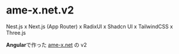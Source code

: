 # ame-x.net.v2
Nest.js x Next.js (App Router) x RadixUI x Shadcn UI x TailwindCSS x Three.js

**Angular**で作った [ame-x.net](https://github.com/EdamAme-x/ame-x.net) の v2
